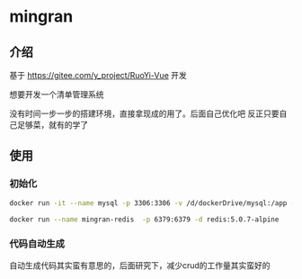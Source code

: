 # mingran


## 介绍
基于 https://gitee.com/y_project/RuoYi-Vue 开发

想要开发一个清单管理系统

没有时间一步一步的搭建环境，直接拿现成的用了。后面自己优化吧
反正只要自己足够菜，就有的学了

## 使用

### 初始化

```bash
docker run -it --name mysql -p 3306:3306 -v /d/dockerDrive/mysql:/app -e MYSQL_DATABASE=mingran -e MYSQL_USER=chenran -e MYSQL_PASSWORD=chenran123456 -e MYSQL_ROOT_PASSWORD=111111 wangxian/alpine-mysql
```

```bash
docker run --name mingran-redis  -p 6379:6379 -d redis:5.0.7-alpine
```



### 代码自动生成
自动生成代码其实蛮有意思的，后面研究下，减少crud的工作量其实蛮好的



